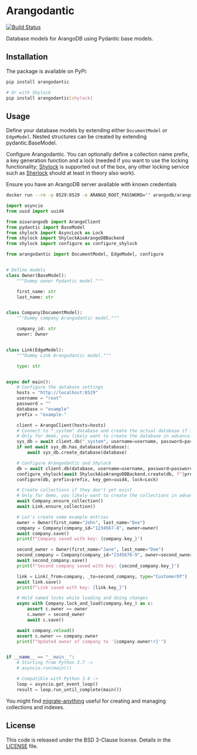 # Arangodantic

[![Build Status](https://travis-ci.org/digitalliving/arangodantic.svg?branch=master)](https://travis-ci.org/digitalliving/arangodantic)

Database models for ArangoDB using Pydantic base models.

## Installation

The package is available on PyPi:

```bash
pip install arangodantic

# Or with Shylock
pip install arangodantic[shylock]
```

## Usage

Define your database models by extending either `DocumentModel` or `EdgeModel`.
Nested structures can be created by extending pydantic.BaseModel.

Configure Arangodantic. You can optionally define a collection name prefix,
a key generation function and a lock (needed if you want to use the locking
functionality; [Shylock](https://github.com/lietu/shylock) is supported out of
the box, any other locking service such as
[Sherlock](https://pypi.org/project/sherlock/) should at least in theory also
work).

Ensure you have an ArangoDB server available with known credentials
```bash
docker run --rm -p 8529:8529 -e ARANGO_ROOT_PASSWORD="" arangodb/arangodb:3.7.2.1
```

```python
import asyncio
from uuid import uuid4

from aioarangodb import ArangoClient
from pydantic import BaseModel
from shylock import AsyncLock as Lock
from shylock import ShylockAioArangoDBBackend
from shylock import configure as configure_shylock

from arangodantic import DocumentModel, EdgeModel, configure


# Define models
class Owner(BaseModel):
    """Dummy owner Pydantic model."""

    first_name: str
    last_name: str


class Company(DocumentModel):
    """Dummy company Arangodantic model."""

    company_id: str
    owner: Owner


class Link(EdgeModel):
    """Dummy Link Arangodantic model."""

    type: str


async def main():
    # Configure the database settings
    hosts = "http://localhost:8529"
    username = "root"
    password = ""
    database = "example"
    prefix = "example-"

    client = ArangoClient(hosts=hosts)
    # Connect to "_system" database and create the actual database if it doesn't exist
    # Only for demo, you likely want to create the database in advance.
    sys_db = await client.db("_system", username=username, password=password)
    if not await sys_db.has_database(database):
        await sys_db.create_database(database)

    # Configure Arangodantic and Shylock
    db = await client.db(database, username=username, password=password)
    configure_shylock(await ShylockAioArangoDBBackend.create(db, f"{prefix}shylock"))
    configure(db, prefix=prefix, key_gen=uuid4, lock=Lock)

    # Create collections if they don't yet exist
    # Only for demo, you likely want to create the collections in advance.
    await Company.ensure_collection()
    await Link.ensure_collection()

    # Let's create some example entries
    owner = Owner(first_name="John", last_name="Doe")
    company = Company(company_id="1234567-8", owner=owner)
    await company.save()
    print(f"Company saved with key: {company.key_}")

    second_owner = Owner(first_name="Jane", last_name="Doe")
    second_company = Company(company_id="2345678-9", owner=second_owner)
    await second_company.save()
    print(f"Second company saved with key: {second_company.key_}")

    link = Link(_from=company, _to=second_company, type="CustomerOf")
    await link.save()
    print(f"Link saved with key: {link.key_}")

    # Hold named locks while loading and doing changes
    async with Company.lock_and_load(company.key_) as c:
        assert c.owner == owner
        c.owner = second_owner
        await c.save()

    await company.reload()
    assert c.owner == company.owner
    print(f"Updated owner of company to '{company.owner!r}'")


if __name__ == "__main__":
    # Starting from Python 3.7 ->
    # asyncio.run(main())

    # Compatible with Python 3.6 ->
    loop = asyncio.get_event_loop()
    result = loop.run_until_complete(main())
```

You might find [migrate-anything](https://github.com/cocreators-ee/migrate-anything) useful for creating and managing collections and indexes.

## License

This code is released under the BSD 3-Clause license. Details in the
[LICENSE](./LICENSE) file.
